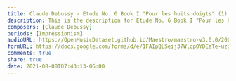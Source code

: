 ```yaml
---
title: Claude Debussy - Etude No. 6 Book I "Pour les huits doigts" (1)
description: This is the description for Etude No. 6 Book I "Pour les huits doigts" by Claude Debussy
composers: [Claude Debussy]
periods: [Impressionism]
audioURL: https://OpenMusicDataset.github.io/Maestro/maestro-v3.0.0/2008/MIDI-Unprocessed_11_R2_2008_01-05_ORIG_MID--AUDIO_11_R2_2008_wav--2.midi
formURL: https://docs.google.com/forms/d/e/1FAIpQLSeij37Wlqp0YDEaTe-uzg05pfPk1dsDm7-0bYhKn_NpoxnrHg/viewform
comments: true
share: true
date: 2021-08-08T07:43:13-06:00
---
```

